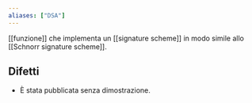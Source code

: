```yaml
---
aliases: ["DSA"]
---
```


[[funzione]] che implementa un [[signature scheme]] in modo simile allo [[Schnorr signature scheme]].

## Difetti

- È stata pubblicata senza dimostrazione.